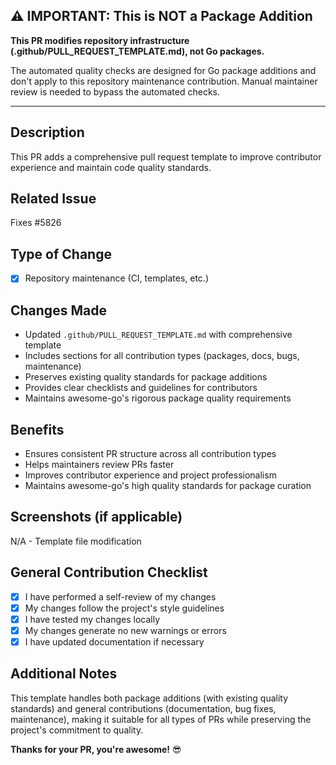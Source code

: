 ## ⚠️ IMPORTANT: This is NOT a Package Addition

**This PR modifies repository infrastructure (.github/PULL_REQUEST_TEMPLATE.md), not Go packages.**

The automated quality checks are designed for Go package additions and don't apply to this repository maintenance contribution. Manual maintainer review is needed to bypass the automated checks.

---

## Description
This PR adds a comprehensive pull request template to improve contributor experience and maintain code quality standards.

## Related Issue
Fixes #5826

## Type of Change
- [x] Repository maintenance (CI, templates, etc.)

## Changes Made
- Updated `.github/PULL_REQUEST_TEMPLATE.md` with comprehensive template
- Includes sections for all contribution types (packages, docs, bugs, maintenance)  
- Preserves existing quality standards for package additions
- Provides clear checklists and guidelines for contributors
- Maintains awesome-go's rigorous package quality requirements

## Benefits
- Ensures consistent PR structure across all contribution types
- Helps maintainers review PRs faster
- Improves contributor experience and project professionalism
- Maintains awesome-go's high quality standards for package curation

## Screenshots (if applicable)
N/A - Template file modification

## General Contribution Checklist
- [x] I have performed a self-review of my changes
- [x] My changes follow the project's style guidelines  
- [x] I have tested my changes locally
- [x] My changes generate no new warnings or errors
- [x] I have updated documentation if necessary

## Additional Notes
This template handles both package additions (with existing quality standards) and general contributions (documentation, bug fixes, maintenance), making it suitable for all types of PRs while preserving the project's commitment to quality.

**Thanks for your PR, you're awesome!** :sunglasses:
